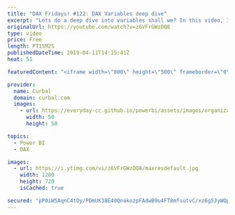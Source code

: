 ```yaml
---
title: "DAX Fridays! #122: DAX Variables deep dive"
excerpt: "Lets do a deep dive into variables shall we? In this video, I am going to cover the following: 1. Naming variables, dos and donts 2. The syntax for calling variables 3. Can a variable refer to a measure? 4. Can a measure refer to an external variable? 5. Can a variable refer to a variable? 6. Can a variable"
originalUrl: https://youtube.com/watch?v=z6VFrGWzDQ8
type: video
price: Free
length: PT15M2S
publishedDateTime: 2019-04-11T14:15:41Z
heat: 51

featuredContent: "<iframe width=\"800\" height=\"500\" frameborder=\"0\" src=\"https://www.youtube.com/embed/z6VFrGWzDQ8\" allow=\"accelerometer; autoplay; encrypted-media; gyroscope; picture-in-picture\" allowfullscreen></iframe>"

provider:
  name: Curbal
  domain: curbal.com
  images:
    - url: https://everyday-cc.github.io/powerbi/assets/images/organizations/curbal.com-50x50.jpg
      width: 50
      height: 50

topics:
  - Power BI
  - DAX

images:
  - url: https://i.ytimg.com/vi/z6VFrGWzDQ8/maxresdefault.jpg
    width: 1280
    height: 720
    isCached: true

secured: "pP0iW5AqnC4tOy/PDmUK38E40QnakozpFAdwB9u4FT8mfsutvC/xz6g5JyWQp+ndRzFFwLP0cucqv3S7iz6PJbNHlPs5lwAImMzXwuyZB/3Bt3mMT4T4KKQNIiw00wo88a1tuynotyqoEKclkmWSqQAaYxqI3DevSgx9aMVhqKPvWUZCcbdA0itTCdgKDtMkLMpmg3B1RF4iojpKbR3HjoHBZnwQWQS+qBFz1GQ4W1ECS6gpl+okZ8i3NeDFuEQ/p1rVnOx+TgYR6QtQ3SJOb6Xmdv68sYGcYHsJOYvEk3CtlIQyWeVnY4VzmcKqLP6vZl5NojzbQAp0i5pXys8WIUVUgXRy4TU4AeGnKL56lAHLmMR4SRb8OoL0UXM6i3lfrxp4/YTZbuirPJ2AQ3VwCI2+lY1aZ4lvKi2hao7BUZQ=;keCZJieXzoLbf4U1XFsz/g=="
---
```


